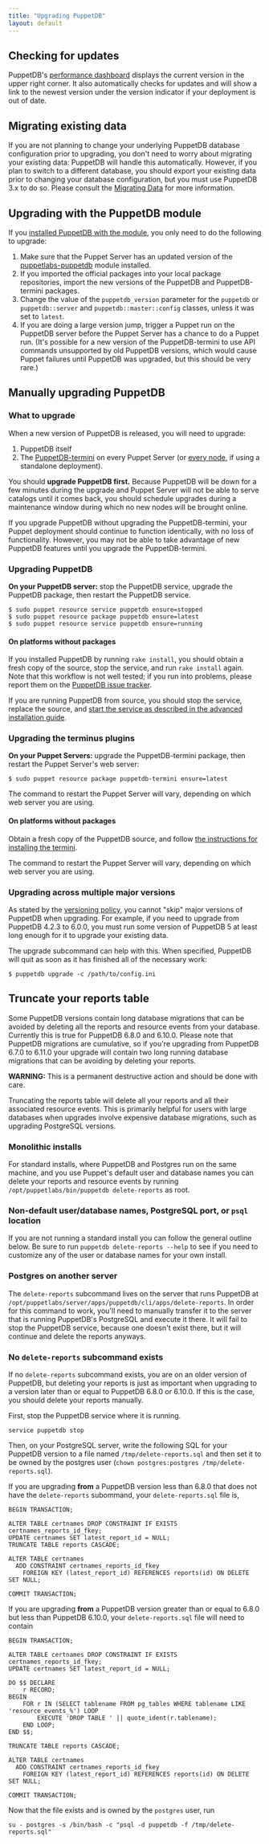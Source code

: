 ```yaml
---
title: "Upgrading PuppetDB"
layout: default
---
```



[dashboard]: ./maintain_and_tune.html#monitor-the-performance-dashboard
[connect_server]: ./connect_puppet_server.html
[connect_apply]: ./connect_puppet_apply.html
[tracker]: https://tickets.puppetlabs.com/browse/PDB
[start_source]: ./install_from_source.html#step-4-start-the-puppetdb-service
[plugin_source]: ./connect_puppet_server.html#on-platforms-without-packages
[module]: ./install_via_module.html
[puppetdb3]: /puppetdb/3.2/migrate.html
[versioning]: ./versioning_policy.html#upgrades

Checking for updates
-----

PuppetDB's [performance dashboard][dashboard] displays the current version in
the upper right corner. It also automatically checks for updates and will show a
link to the newest version under the version indicator if your deployment is out
of date.

Migrating existing data
-----

If you are not planning to change your underlying PuppetDB database
configuration prior to upgrading, you don't need to worry about migrating your
existing data: PuppetDB will handle this automatically. However, if you plan to
switch to a different database, you should export your existing data prior to
changing your database configuration, but you must use PuppetDB 3.x to do so.
Please consult the [Migrating Data][puppetdb3] for more information.

Upgrading with the PuppetDB module
-----

If you [installed PuppetDB with the module][module], you only need to do the
following to upgrade:

1. Make sure that the Puppet Server has an updated version of the
   [puppetlabs-puppetdb](https://forge.puppetlabs.com/puppetlabs/puppetdb)
   module installed.
2. If you imported the official packages into your local package repositories,
   import the new versions of the PuppetDB and PuppetDB-termini packages.
3. Change the value of the `puppetdb_version` parameter for the `puppetdb` or
   `puppetdb::server` and `puppetdb::master::config` classes, unless it was set
   to `latest`.
4. If you are doing a large version jump, trigger a Puppet run on the PuppetDB
   server before the Puppet Server has a chance to do a Puppet run. (It's
   possible for a new version of the PuppetDB-termini to use API commands
   unsupported by old PuppetDB versions, which would cause Puppet failures until
   PuppetDB was upgraded, but this should be very rare.)

Manually upgrading PuppetDB
-----

### What to upgrade

When a new version of PuppetDB is released, you will need to upgrade:

1. PuppetDB itself
2. The [PuppetDB-termini][connect_server] on every Puppet Server (or
   [every node][connect_apply], if using a standalone deployment).

You should **upgrade PuppetDB first.** Because PuppetDB will be down for a few
minutes during the upgrade and Puppet Server will not be able to serve catalogs
until it comes back, you should schedule upgrades during a maintenance window
during which no new nodes will be brought online.

If you upgrade PuppetDB without upgrading the PuppetDB-termini, your Puppet
deployment should continue to function identically, with no loss of
functionality. However, you may not be able to take advantage of new PuppetDB
features until you upgrade the PuppetDB-termini.

### Upgrading PuppetDB

**On your PuppetDB server:** stop the PuppetDB service, upgrade the PuppetDB
package, then restart the PuppetDB service.

    $ sudo puppet resource service puppetdb ensure=stopped
    $ sudo puppet resource package puppetdb ensure=latest
    $ sudo puppet resource service puppetdb ensure=running

#### On platforms without packages

If you installed PuppetDB by running `rake install`, you should obtain a fresh
copy of the source, stop the service, and run `rake install` again. Note that
this workflow is not well tested; if you run into problems, please report them
on the [PuppetDB issue tracker][tracker].

If you are running PuppetDB from source, you should stop the service, replace
the source, and
[start the service as described in the advanced installation guide][start_source].

### Upgrading the terminus plugins

**On your Puppet Servers:** upgrade the PuppetDB-termini package, then
restart the Puppet Server's web server:

    $ sudo puppet resource package puppetdb-termini ensure=latest

The command to restart the Puppet Server will vary, depending on which web
server you are using.

#### On platforms without packages

Obtain a fresh copy of the PuppetDB source, and follow
[the instructions for installing the termini][plugin_source].

The command to restart the Puppet Server will vary, depending on which web
server you are using.

### Upgrading across multiple major versions

As stated by the [versioning policy][versioning], you cannot "skip"
major versions of PuppetDB when upgrading.  For example, if you need
to upgrade from PuppetDB 4.2.3 to 6.0.0, you must run some version of
PuppetDB 5 at least long enough for it to upgrade your existing data.

The upgrade subcommand can help with this.  When specified, PuppetDB
will quit as soon as it has finished all of the necessary work:

    $ puppetdb upgrade -c /path/to/config.ini

## Truncate your reports table

Some PuppetDB versions contain long database migrations that can be avoided by
deleting all the reports and resource events from your database. Currently this
is true for PuppetDB 6.8.0 and 6.10.0. Please note that PuppetDB migrations are
cumulative, so if you're upgrading from PuppetDB 6.7.0 to 6.11.0 your upgrade
will contain two long running database migrations that can be avoiding by
deleting your reports.

**WARNING:** This is a permanent destructive action and should be done with care.

Truncating the reports table will delete all your reports and all their
associated resource events.  This is primarily helpful for users with large
databases when upgrades involve expensive database migrations, such as
upgrading PostgreSQL versions.

### Monolithic installs

For standard installs, where PuppetDB and Postgres run on the same machine, and
you use Puppet's default user and database names you can delete your reports
and resource events by running `/opt/puppetlabs/bin/puppetdb delete-reports` as
root.

### Non-default user/database names, PostgreSQL port, or `psql` location

If you are not running a standard install you can follow the general outline
below.  Be sure to run `puppetdb delete-reports --help` to see if you need to
customize any of the user or database names for your own install.

### Postgres on another server

The `delete-reports` subcommand lives on the server that runs PuppetDB at
`/opt/puppetlabs/server/apps/puppetdb/cli/apps/delete-reports`. In order for
this command to work, you'll need to manually transfer it to the server that is
running PuppetDB's PostgreSQL and execute it there. It will fail to stop the
PuppetDB service, because one doesn't exist there, but it will continue and
delete the reports anyways.

### No `delete-reports` subcommand exists

If no `delete-reports` subcommand exists, you are on an older version of PuppetDB,
but deleting your reports is just as important when upgrading to a version
later than or equal to PuppetDB 6.8.0 or 6.10.0. If this is the case, you
should delete your reports manually.

First, stop the PuppetDB service where it is running.
```
service puppetdb stop
```

Then, on your PostgreSQL server, write the following SQL for your PuppetDB version to
a file named `/tmp/delete-reports.sql` and then set it to be owned by the postgres user
(`chown postgres:postgres /tmp/delete-reports.sql`).

If you are upgrading **from** a PuppetDB version less than 6.8.0 that does not
have the `delete-reports` subommand, your `delete-reports.sql` file is,
```
BEGIN TRANSACTION;

ALTER TABLE certnames DROP CONSTRAINT IF EXISTS certnames_reports_id_fkey;
UPDATE certnames SET latest_report_id = NULL;
TRUNCATE TABLE reports CASCADE;

ALTER TABLE certnames
  ADD CONSTRAINT certnames_reports_id_fkey
    FOREIGN KEY (latest_report_id) REFERENCES reports(id) ON DELETE SET NULL;

COMMIT TRANSACTION;
```

If you are upgrading **from** a PuppetDB version greater than or equal to 6.8.0
but less than PuppetDB 6.10.0, your `delete-reports.sql` file will need to contain
```
BEGIN TRANSACTION;

ALTER TABLE certnames DROP CONSTRAINT IF EXISTS certnames_reports_id_fkey;
UPDATE certnames SET latest_report_id = NULL;

DO $$ DECLARE
    r RECORD;
BEGIN
    FOR r IN (SELECT tablename FROM pg_tables WHERE tablename LIKE 'resource_events_%') LOOP
        EXECUTE 'DROP TABLE ' || quote_ident(r.tablename);
    END LOOP;
END $$;

TRUNCATE TABLE reports CASCADE;

ALTER TABLE certnames
  ADD CONSTRAINT certnames_reports_id_fkey
    FOREIGN KEY (latest_report_id) REFERENCES reports(id) ON DELETE SET NULL;

COMMIT TRANSACTION;
```

Now that the file exists and is owned by the `postgres` user, run
```
su - postgres -s /bin/bash -c "psql -d puppetdb -f /tmp/delete-reports.sql"
```
